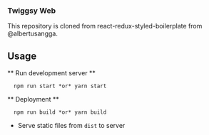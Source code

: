 ### Twiggsy Web
This repository is cloned from react-redux-styled-boilerplate from @albertusangga.

## Usage
** Run development server **
```
  npm run start *or* yarn start
```

** Deployment **
```
  npm run build *or* yarn build
```
- Serve static files from `dist` to server
